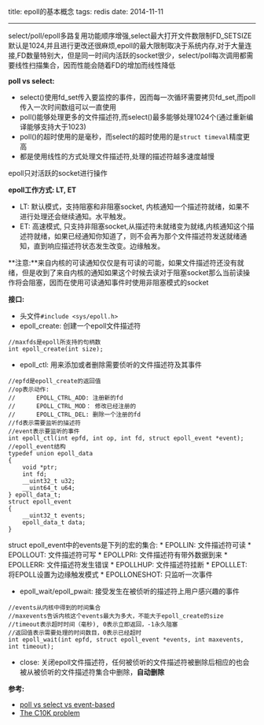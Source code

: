title: epoll的基本概念
tags: redis
date: 2014-11-11
***
select/poll/epoll多路复用功能顺序增强,select最大打开文件数限制FD_SETSIZE默认是1024,并且进行更改还很麻烦,epoll的最大限制取决于系统内存,对于大量连接,FD数量特别大，但是同一时间内活跃的socket很少，select/poll每次调用都需要线性扫描集合，因而性能会随着FD的增加而线性降低

**poll vs select:**
* select()使用fd_set传入要监控的事件，因而每一次循环需要拷贝fd_set,而poll传入一次时间数组可以一直使用
* poll()能够处理更多的文件描述符,而select()最多能够处理1024个(通过重新编译能够支持大于1023)
* poll()的超时使用的是毫秒，而select的超时使用的是`struct timeval`精度更高
* 都是使用线性的方式处理文件描述符,处理的描述符越多速度越慢

epoll只对活跃的socket进行操作

**epoll工作方式: LT, ET**

* LT: 默认模式，支持阻塞和非阻塞socket, 内核通知一个描述符就绪，如果不进行处理还会继续通知。水平触发。
* ET: 高速模式, 只支持非阻塞socket,从描述符未就绪变为就绪,内核通知这个描述符就绪，如果已经通知你知道了，则不会再为那个文件描述符发送就绪通知，直到响应描述符状态发生改变。边缘触发。


**注意:**来自内核的可读通知仅仅是有可读的可能，如果文件描述符还没有就绪，但是收到了来自内核的通知如果这个时候去读对于阻塞socket那么当前读操作将会阻塞，因而在使用可读通知事件时使用非阻塞模式的socket

**接口:**
* 头文件`#include <sys/epoll.h>`
* epoll_create: 创建一个epoll文件描述符
```
//maxfds是epoll所支持的句柄数
int epoll_create(int size);
```
* epoll_ctl: 用来添加或者删除需要侦听的文件描述符及其事件
```
//epfd是epoll_create的返回值
//op表示动作:
//		EPOLL_CTRL_ADD: 注册新的fd
//		EPOLL_CTRL_MOD： 修改已经注册的
//		EPOLL_CTRL_DEL: 删除一个注册的fd
//fd表示需要监听的描述符
//event表示要监听的事件
int epoll_ctl(int epfd, int op, int fd, struct epoll_event *event);
//epoll_event结构
typedef union epoll_data
{
	void *ptr;
   	int fd;
    __uint32_t u32;
    __uint64_t u64;
} epoll_data_t;
struct epoll_event
{
	__uint32_t events;
	epoll_data_t data;
}
```
struct epoll_event中的events是下列的宏的集合:
	* EPOLLIN: 文件描述符可读
    * EPOLLOUT: 文件描述符可写
    * EPOLLPRI: 文件描述符有带外数据到来
    * EPOLLERR: 文件描述符发生错误
    * EPOLLHUP: 文件描述符挂断
    * EPOLLLET: 将EPOLL设置为边缘触发模式
    * EPOLLONESHOT: 只监听一次事件
* epoll_wait/epoll_pwait: 接受发生在被侦听的描述符上用户感兴趣的事件
```
//events从内核中得到的时间集合
//maxevents告诉内核这个events最大为多大，不能大于epoll_create的size
//timeout表示超时时间（毫秒), 0表示立即返回，-1永久阻塞
//返回值表示需要处理的时间数目，0表示已经超时
int epoll_wait(int epfd, struct epoll_event *events, int maxevents, int timeout);
```
* close: 关闭epoll文件描述符，任何被侦听的文件描述符被删除后相应的也会被从被侦听的文件描述符集合中删除，**自动删除**

**参考:**
* [poll vs select vs event-based](http://daniel.haxx.se/docs/poll-vs-select.html)
* [The C10K problem](http://www.kegel.com/c10k.html)
